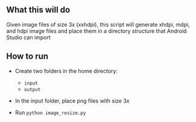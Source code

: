 ## What this will do

Given image files of size 3x (xxhdpi), this script will generate xhdpi, mdpi, and hdpi image files and place them in a directory structure that Android Studio can import

## How to run

- Create two folders in the home directory:
	- `input`
	- `output`

- In the input folder, place png files with size 3x

- Run `python image_resize.py`
